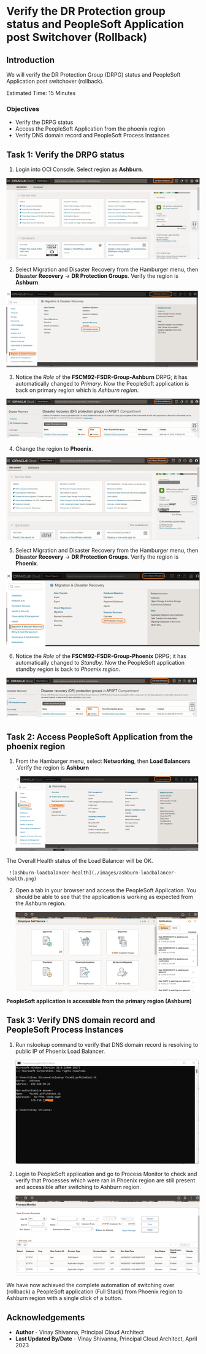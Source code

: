 # Verify the DR Protection group status and PeopleSoft Application post Switchover (Rollback)

## Introduction

We will verify the DR Protection Group (DRPG) status and PeopleSoft Application post switchover (rollback).

Estimated Time: 15 Minutes

### Objectives

- Verify the DRPG status
- Access the PeopleSoft Application from the phoenix region
- Verify DNS domain record and PeopleSoft Process Instances

## Task 1: Verify the DRPG status

1. Login into OCI Console. Select region as **Ashburn**.

  ![oci console phoenix](./images/ashburn-region.png)

2. Select Migration and Disaster Recovery from the Hamburger menu, then **Disaster Recovery** -> **DR Protection Groups**. Verify the region is **Ashburn**.

  ![drpg navigation page](./images/ashburn-drpgpage.png)

3. Notice the *Role* of the **FSCM92-FSDR-Group-Ashburn** DRPG; it has automatically changed to *Primary*. Now the PeopleSoft application is back on primary region which is *Ashburn region*.

  ![phoenix drpg status](./images/ashburn-drpg-status.png)

4. Change the region to **Phoenix**.

  ![oci console ashburn](./images/phoenix-region.png)

5. Select Migration and Disaster Recovery from the Hamburger menu, then **Disaster Recovery** -> **DR Protection Groups**. Verify the region is **Phoenix**.

  ![drpg navigation page](./images/phoenix-drpgpage.png)

6. Notice the *Role* of the **FSCM92-FSDR-Group-Phoenix** DRPG; it has automatically changed to *Standby*. Now the PeopleSoft application standby region is back to *Phoenix region*.

  ![ashburn drpg status](./images/phoenix-drpg-status.png)

## Task 2: Access PeopleSoft Application from the phoenix region

1. From the Hamburger menu, select **Networking**, then **Load Balancers** .Verify the region is **Ashburn**
  
     ![ashburn load balancer navigation](./images/ashburn-loadbalancer-navigate.png)

  The Overall Health status of the Load Balancer will be OK.

     ![ashburn-loadbalancer-health](./images/ashburn-loadbalancer-health.png)

2. Open a tab in your browser and access the PeopleSoft Application. You should be able to see that the application is working as expected from the Ashburn region.

      ![ashburn-peoplesoft-app-verify](./images/phoenix-peoplesoft-app-verify.png)

  **PeopleSoft application is accessible from the primary region (Ashburn)**

## Task 3: Verify DNS domain record and PeopleSoft Process Instances

1. Run nslookup command to verify that DNS domain record is resolving to public IP of Phoenix Load Balancer.

     ![ashburn-dns-verify](./images/ashburn-dns-verify.png)

2. Login to PeopleSoft application and go to Process Monitor to check and verify that Processes which were ran in Phoenix region are still present and accessible after switching to Ashburn region.

     ![ashburn-sample-process](./images/ashburn-sample-process.png)

We have now achieved the complete automation of switching over (rollback) a PeopleSoft application (Full Stack) from Phoenix region to Ashburn region with a single click of a button.

## Acknowledgements

- **Author** -  Vinay Shivanna, Principal Cloud Architect
- **Last Updated By/Date** -  Vinay Shivanna, Principal Cloud Architect, April 2023
